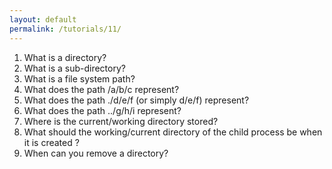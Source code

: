 ```yaml
---
layout: default
permalink: /tutorials/11/
---
```


1. What is a directory?
2. What is a sub-directory? 
3. What is a file system path?
4. What does the path /a/b/c represent?
5. What does the path ./d/e/f (or simply d/e/f) represent? 
6. What does the path ../g/h/i represent? 
7. Where is the current/working directory stored? 
8. What should the working/current directory of the child process be when it is created ?
9. When can you remove a directory?